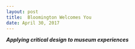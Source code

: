 ```yaml
---
layout: post
title:  Bloomington Welcomes You
date: April 30, 2017
---
```


_**Applying critical design to museum experiences**_
